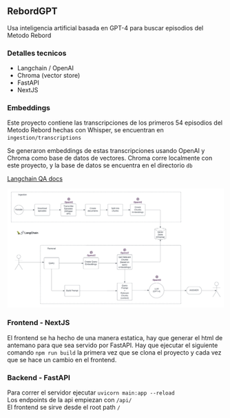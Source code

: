 ## RebordGPT

Usa inteligencia artificial basada en GPT-4 para buscar episodios del Metodo Rebord

### Detalles tecnicos
* Langchain / OpenAI
* Chroma (vector store)
* FastAPI
* NextJS

### Embeddings

Este proyecto contiene las transcripciones de los primeros 54 episodios del Metodo Rebord hechas con Whisper, se encuentran en `ingestion/transcriptions` 

Se generaron embeddings de estas transcripciones usando OpenAI y Chroma como base de datos de vectores.
Chroma corre localmente con este proyecto, y la base de datos se encuentra en el directorio `db`

[Langchain QA docs](https://python.langchain.com/docs/use_cases/question_answering/)

![My Image](images/architecture_v2.png)


### Frontend - NextJS
El frontend se ha hecho de una manera estatica, hay que generar el html de antemano para que sea servido por FastAPI. Hay que ejecutar el siguiente comando `npm run build` la primera vez que se clona el proyecto y cada vez que se hace un cambio en el frontend.


### Backend - FastAPI

Para correr el servidor ejecutar `uvicorn main:app --reload` \
Los endpoints de la api empiezan con `/api/` \
El frontend se sirve desde el root path `/`
